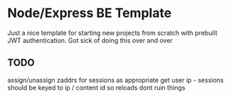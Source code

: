 # Node/Express BE Template

Just a nice template for starting new projects from scratch with prebuilt JWT authentication. Got sick of doing this over and over

## TODO

assign/unassign zaddrs for sessions as appropriate
get user ip - sessions should be keyed to ip / content id so reloads dont ruin things
